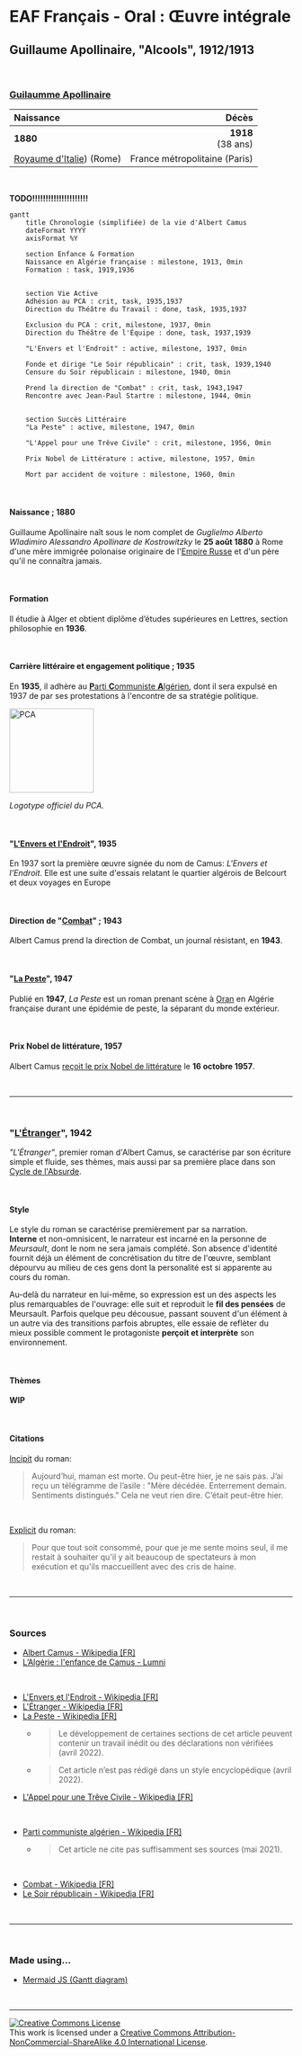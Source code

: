 # EAF Français - Oral : Œuvre intégrale

## Guillaume Apollinaire, "Alcools", 1912/1913

&nbsp;

### [Guilaumme Apollinaire](https://fr.wikipedia.org/wiki/Guillaume_Apollinaire)
|Naissance|Décès|
|:-|-:|
|**1880**|**1918**<br>(38 ans)|
|[Royaume d'Italie](https://fr.wikipedia.org/wiki/Royaume_d'Italie_(1861-1946))) (Rome)|France métropolitaine (Paris)|

&nbsp;

**TODO!!!!!!!!!!!!!!!!!!!!!**
```mermaid
gantt
    title Chronologie (simplifiée) de la vie d'Albert Camus
    dateFormat YYYY
    axisFormat %Y

    section Enfance & Formation
    Naissance en Algérie française : milestone, 1913, 0min
    Formation : task, 1919,1936


    section Vie Active
    Adhésion au PCA : crit, task, 1935,1937
    Direction du Théâtre du Travail : done, task, 1935,1937

    Exclusion du PCA : crit, milestone, 1937, 0min
    Direction du Théâtre de l'Équipe : done, task, 1937,1939

    "L'Envers et l'Endroit" : active, milestone, 1937, 0min

    Fonde et dirige "Le Soir républicain" : crit, task, 1939,1940
    Censure du Soir républicain : milestone, 1940, 0min

    Prend la direction de "Combat" : crit, task, 1943,1947
    Rencontre avec Jean-Paul Startre : milestone, 1944, 0min


    section Succès Littéraire
    "La Peste" : active, milestone, 1947, 0min

    "L'Appel pour une Trêve Civile" : crit, milestone, 1956, 0min

    Prix Nobel de Littérature : active, milestone, 1957, 0min

    Mort par accident de voiture : milestone, 1960, 0min
```

&nbsp;

#### Naissance ; 1880

Guillaume Apollinaire naît sous le nom complet de *Guglielmo Alberto Wladimiro Alessandro Apollinare de Kostrowitzky* le **25 août 1880** à Rome d'une mère immigrée polonaise originaire de l'[Empire Russe](https://fr.wikipedia.org/wiki/Empire_russe) et d'un père qu'il ne connaîtra jamais.

&nbsp;

#### Formation

Il étudie à Alger et obtient diplôme d’études supérieures en Lettres, section philosophie en **1936**.

&nbsp;

#### Carrière littéraire et engagement politique ; 1935

<!--&nbsp;-->

En **1935**, il adhère au [**P**arti **C**ommuniste **A**lgérien](https://fr.wikipedia.org/wiki/Parti_communiste_alg%C3%A9rien), dont il sera expulsé en 1937 de par ses protestations à l'encontre de sa stratégie politique.

<!--&nbsp;-->

<img src="https://upload.wikimedia.org/wikipedia/commons/0/0f/Flag_of_Algerian_Communist_Party.svg" alt="PCA" width="150"/>

*Logotype officiel du PCA.*

&nbsp;

#### "[L'Envers et l'Endroit](https://fr.wikipedia.org/wiki/L'Envers_et_l'Endroit)", 1935

En 1937 sort la première œuvre signée du nom de Camus: *L'Envers et l'Endroit*. Elle est une suite d'essais relatant le quartier algérois de Belcourt et deux voyages en Europe

&nbsp;

#### Direction de "[Combat](https://fr.wikipedia.org/wiki/Combat_(journal))" ; 1943

Albert Camus prend la direction de Combat, un journal résistant, en **1943**.

&nbsp;

#### "[La Peste](https://fr.wikipedia.org/wiki/La_Peste)", 1947

Publié en **1947**, *La Peste* est un roman prenant scène à [Oran](https://fr.wikipedia.org/wiki/Oran) en Algérie française durant une épidémie de peste, la séparant du monde extérieur.

&nbsp;

#### Prix Nobel de littérature, 1957

Albert Camus [reçoit le prix Nobel de littérature](https://www.nobelprize.org/prizes/literature/1957/camus/25232-albert-camus-banquet-speech-1957) le **16 octobre 1957**.

&nbsp;

---

&nbsp;

### "[L'Étranger](https://fr.wikipedia.org/wiki/L%27%C3%89tranger)", 1942

*"L'Étranger"*, premier roman d'Albert Camus, se caractérise par son écriture simple et fluide, ses thèmes, mais aussi par sa première place dans son [Cycle de l'Absurde](https://fr.wikipedia.org/wiki/Cycle_de_l%27absurde).

&nbsp;

#### Style

Le style du roman se caractérise premièrement par sa narration.<br>
**Interne** et non-omnisicent, le narrateur est incarné en la personne de *Meursault*, dont le nom ne sera jamais complété. Son absence d'identité fournit déjà un élément de concrétisation du titre de l'œuvre, semblant dépourvu au milieu de ces gens dont la personalité est si apparente au cours du roman.

Au-delà du narrateur en lui-même, so expression est un des aspects les plus remarquables de l'ouvrage: elle suit et reproduit le **fil des pensées** de Meursault. Parfois quelque peu décousue, passant souvent d'un élément à un autre via des transitions parfois abruptes, elle essaie de reflèter du mieux possible comment le protagoniste **perçoit et interprète** son environnement.

&nbsp;

#### Thèmes

**WIP**

&nbsp;

#### Citations

[Incipit](https://fr.wikipedia.org/wiki/Incipit) du roman:

> Aujourd’hui, maman est morte. Ou peut-être hier, je ne sais pas. J’ai reçu un télégramme de l’asile : "Mère décédée. Enterrement demain. Sentiments distingués." Cela ne veut rien dire. C’était peut-être hier.

&nbsp;

[Explicit](https://fr.wikipedia.org/wiki/Explicit_(narratologie)) du roman:

> Pour que tout soit consommé, pour que je me sente moins seul, il me restait à souhaiter qu'il y ait beaucoup de spectateurs à mon exécution et qu'ils maccueillent avec des cris de haine.

&nbsp;

---

&nbsp;

### Sources

<!-- - MY SOURCE IS THAT I MADE IT THE FUCK UP -->

- [Albert Camus - Wikipedia [FR]](https://fr.wikipedia.org/wiki/Albert_Camus)
- [L’Algérie : l'enfance de Camus - Lumni](https://www.lumni.fr/article/l-algerie-l-enfance-de-camus)

&nbsp;

- [L'Envers et l'Endroit - Wikipedia [FR]](https://fr.wikipedia.org/wiki/L'Envers_et_l'Endroit)
- [L'Étranger - Wikipedia [FR]](https://fr.wikipedia.org/wiki/L%27%C3%89tranger)
- [La Peste - Wikipedia [FR]](https://fr.wikipedia.org/wiki/La_Peste)
    - > Le développement de certaines sections de cet article peuvent contenir un travail inédit ou des déclarations non vérifiées (avril 2022). 
    - > Cet article n’est pas rédigé dans un style encyclopédique (avril 2022).
- [L'Appel pour une Trêve Civile - Wikipedia [FR]](https://fr.wikipedia.org/wiki/L'Appel_pour_une_Trêve_Civile)

&nbsp;

- [Parti communiste algérien - Wikipedia [FR]](https://fr.wikipedia.org/wiki/Parti_communiste_alg%C3%A9rien)
    - > Cet article ne cite pas suffisamment ses sources (mai 2021).

&nbsp;

- [Combat - Wikipedia [FR]](https://fr.wikipedia.org/wiki/Combat_(journal))
- [Le Soir républicain - Wikipedia [FR]](https://fr.wikipedia.org/wiki/Le_Soir_républicain)

&nbsp;

---

&nbsp;

### Made using...

- [Mermaid JS (Gantt diagram)](https://mermaid-js.github.io/mermaid/#/gantt)

&nbsp;

---

<a rel="license" href="http://creativecommons.org/licenses/by-nc-sa/4.0/"><img alt="Creative Commons License" style="border-width:0" src="https://i.creativecommons.org/l/by-nc-sa/4.0/88x31.png" /></a><br />This work is licensed under a <a rel="license" href="http://creativecommons.org/licenses/by-nc-sa/4.0/">Creative Commons Attribution-NonCommercial-ShareAlike 4.0 International License</a>.